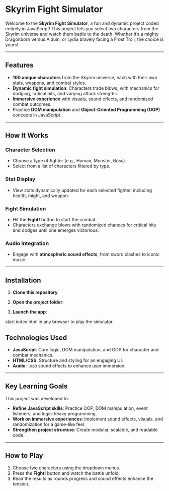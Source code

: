 # Skyrim Fight Simulator

Welcome to the **Skyrim Fight Simulator**, a fun and dynamic project coded entirely in JavaScript! This project lets you select two characters from the Skyrim universe and watch them battle to the death. Whether it’s a mighty Dragonborn versus Alduin, or Lydia bravely facing a Frost Troll, the choice is yours!

---

## Features

- **100 unique characters** from the Skyrim universe, each with their own stats, weapons, and combat styles.  
- **Dynamic fight simulation**: Characters trade blows, with mechanics for dodging, critical hits, and varying attack strengths.  
- **Immersive experience** with visuals, sound effects, and randomized combat outcomes.  
- Practice **DOM manipulation** and **Object-Oriented Programming (OOP)** concepts in JavaScript.  

---

## How It Works

### **Character Selection**
- Choose a type of fighter (e.g., Human, Monster, Boss).  
- Select from a list of characters filtered by type.  

### **Stat Display**
- View stats dynamically updated for each selected fighter, including health, might, and weapon.

### **Fight Simulation**
- Hit the **Fight!** button to start the combat.  
- Characters exchange blows with randomized chances for critical hits and dodges until one emerges victorious.

### **Audio Integration**
- Engage with **atmospheric sound effects**, from sword clashes to iconic music.  

---

## Installation

1. **Clone this repository**


2. **Open the project folder**:


3. **Launch the app**:

start index.html in any browser to play the simulator.

## Technologies Used

- **JavaScript**: Core logic, DOM manipulation, and OOP for character and combat mechanics.  
- **HTML/CSS**: Structure and styling for an engaging UI.  
- **Audio**: `.mp3` sound effects to enhance user immersion.  

---

## Key Learning Goals

This project was developed to:

- **Refine JavaScript skills**: Practice OOP, DOM manipulation, event listeners, and logic-heavy programming.  
- **Work on immersive experiences**: Implement sound effects, visuals, and randomization for a game-like feel.  
- **Strengthen project structure**: Create modular, scalable, and readable code.  

---

## How to Play

1. Choose two characters using the dropdown menus.  
2. Press the **Fight!** button and watch the battle unfold.  
3. Read the results as rounds progress and sound effects enhance the tension.  